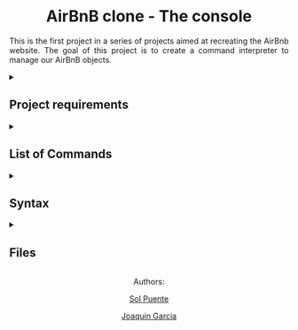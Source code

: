 <h1 align="center">AirBnB clone - The console</h1>
<p align= "justify">This is the first project in a series of projects aimed at recreating the AirBnb website. The goal of this project is to create a command interpreter to manage our AirBnB objects.</p>


<details>
<summary><h2>Project requirements</h2></summary>
  <h3>Python Scripts</h3>
  <ul>
    <li>Allowed editors: vi, vim, emacs</li>
    <li>All your files will be interpreted/compiled on Ubuntu 20.04 LTS using python3 (version 3.8.5)</li>
    <li>All your files should end with a new line</li>
    <li>The first line of all your files should be exactly #!/usr/bin/python3</li>
    <li>A README.md file, at the root of the folder of the project, is mandatory</li>
    <li>Your code should use the pycodestyle (version 2.7.*)</li>
    <li>All your files must be executable</li>
    <li>The length of your files will be tested using wc</li>
    <li>All your modules should have a documentation (python3 -c 'print(__import__("my_module").__doc__)')</li>
    <li>All your classes should have a documentation (python3 -c 'print(__import__("my_module").MyClass.__doc__)')</li>
    <li>All your functions (inside and outside a class) should have a documentation (python3 -c 'print(__import__("my_module").my_function.__doc__)' and python3 -c 'print(__import__("my_module").MyClass.my_function.__doc__)')</li>
    <li>A documentation is not a simple word, it’s a real sentence explaining what’s the purpose of the module, class or method (the length of it will be verified)</li>
  </ul>
  <h3>Python Unit Tests</h3>
  <ul>
    <li>Allowed editors: vi, vim, emacs</li>
    <li>All your files should end with a new line</li>
    <li>All your test files should be inside a folder tests</li>
    <li>You have to use the unittest module</li>
    <li>All your test files should be python files (extension: .py)</li>
    <li>All your test files and folders should start by test_</li>
    <li>Your file organization in the tests folder should be the same as your project</li>
    <li>e.g., For models/base_model.py, unit tests must be in: tests/test_models/test_base_model.py</li>
    <li>e.g., For models/user.py, unit tests must be in: tests/test_models/test_user.py</li>
    <li>All your tests should be executed by using this command: python3 -m unittest discover tests</li>
    <li>You can also test file by file by using this command: python3 -m unittest tests/test_models/test_base_model.py</li>
    <li>All your modules should have a documentation (python3 -c 'print(__import__("my_module").__doc__)')</li>
    <li>All your classes should have a documentation (python3 -c 'print(__import__("my_module").MyClass.__doc__)')</li>
    <li>All your functions (inside and outside a class) should have a documentation (python3 -c 'print(__import__("my_module").my_function.__doc__)' and python3 -c 'print(__import__("my_module").MyClass.my_function.__doc__)')</li>
    <li>We strongly encourage you to work together on test cases, so that you don’t miss any edge case</li>
  </ul>
 </details>
 
<details>
<summary><h2>List of Commands</h2></summary>
<h3>Console commands</h3>
<ul>
    <li>create: Creates a new instance of BaseModel and prints the id.</li>
    <li>show: Prints the string representation of an instance based on the class name and id</li>
    <li>destroy: Deletes an instance based on the class name and id</li>
    <li>all: Prints all string representation of all instances based or not on the class name</li>
    <li>update: Updates an instance based on the class name id by adding or updating attribute</li>
    <li>quit and EOF: Exit to the program</li>
  </ul>
  <h3>Usage/Examples</h3>
</details>

<details>
<summary><h2>Syntax</h2></summary>

```ruby
_printf("%[format indicator]", input);
```

| Format indicator | Description |
| --- | --- |
| %c | Prints a single character |
| %s | Prints a string of characters |
| %i | Prints an integer in base 10 |
| %d | Prints a decimal number in base 10 |
| %% | Prints a percent sign |

#### Example:

Input

```ruby
int main()
{
	_printf("Character:[%c]\n", 'H');
	return(0);
}
```

Output

```ruby
Character:[H]
```

</details>

<details>
<summary><h2>Files</h2></summary>
  
### [_printf.c](/_printf.c/)
<p align= "justify">This file contains the main code of the printf function. This function is in charge of checking for possible error cases such as the format given being null, or there being no format specifier given after the '%'. It also is in charge of calling the get_functions function when the conditions are met, as well as sending the format to the print function that will be used. Finally, it is also in charge of returning the the number of characters printed (excluding the null byte used to end output to strings).</p>
<p>Prototype:</p> 
  
 ```ruby
 int _printf(const char *format, ...);
 ```
 <details>
   <summary><h3>Flowchart</h3></summary>
   
   ![Diagrama sin título](https://user-images.githubusercontent.com/124692695/229196886-cd213d01-1be9-4e5f-b66c-db10ef842a81.jpg)
   
  </details>
  
### [get_functions.c](/get_functions.c/)
<p align= "justify">This file contains the function that will return the print function associated with the format specifier given. It will do so by comparing the items enlisted in a structure.</p>
<p>Prototype:</p>

```ruby
int (*get_functions(char format))(va_list)  
```

### [functions.c](/functions.c/)
This file contains the different print functions pertainting to each printing format:
<ul>
  <li><b>print_string</b> - Writes the characters of the string specified by an argument of type char * up to (but not including) the NULL character ('\0'). If the string is null, it simply writes (null). When it is finished printing, it returns the amount of characters printed.</li>
  <p>Prototype:</p>
  
  ```ruby
  int print_string(va_list args); 
  ```
  
  <li><b>print_char</b> -  Converts an argument of type int to a value of type unsigned char and writes the resulting character. When finished, it returns 1 (beacuse one character is printed).</li>
  <p>Prototype:</p>
  
  ```ruby
  int print_char(va_list args); 
  ```
  
  <li><b>print_percentage</b> - A '%' is written, and a 1 is returned (beacuse one character is printed).</li>
  <p>Prototype:</p>
  
  ```ruby
  int print_percentage(va_list args); 
  ```
  
  <li><b>print_int</b> - Converts an int argument to signed decimal notation and writes the resulting integers. When finished, it returns a counter that held the amount of characters printed.</li>
  <p>Prototype:</p>
  
  ```ruby
  int print_int(va_list args); 
  ```
</ul>

### [aux_functions.c](/aux_functions.c/)
This file contains the auxiliary functions used by other functions, such as _strlen and _putchar.
  
### [main.h](/main.h/)
This file contains all the libraries used, as well as the definition of the structure and the prototypes of each function.
</details>

<p align="center">Authors:</p>
<p align="center"><a href= "https://github.com/solp22">Sol Puente</a></p>
<p align="center"><a href= "https://github.com/JoaquinGarcia2408">Joaquin Garcia</a></p>
  